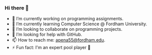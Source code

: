 ### Hi there 👋

- 🔭 I’m currently working on programming assignments.
- 🌱 I’m currently learning Computer Science @ Fordham University.
- 👯 I’m looking to collaborate on programming projects.
- 🤔 I’m looking for help with GitHub.
- 📫 How to reach me: apena55@fordham.edu.
- ⚡ Fun fact: I'm an expert pool player 🎱
